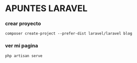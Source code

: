 # APUNTES LARAVEL 
### crear proyecto
```
composer create-project --prefer-dist laravel/laravel blog
```
### ver mi pagina
```
php artisan serve
````
